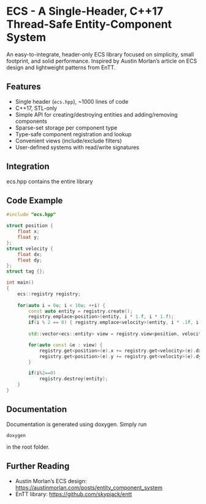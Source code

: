 # ECS - A Single-Header, C++17 Thread-Safe Entity-Component System

An easy-to-integrate, header-only ECS library focused on simplicity, small footprint, and solid performance. Inspired by Austin Morlan’s article on ECS design and lightweight patterns from EnTT.

## Features

- Single header (`ecs.hpp`), ~1000 lines of code  
- C++17, STL-only  
- Simple API for creating/destroying entities and adding/removing components  
- Sparse-set storage per component type  
- Type-safe component registration and lookup  
- Convenient views (include/exclude filters)  
- User-defined systems with read/write signatures  

## Integration

ecs.hpp contains the entire library

## Code Example

```cpp
#include "ecs.hpp"

struct position {
    float x;
    float y;
};
struct velocity {
    float dx;
    float dy;
};
struct tag {};

int main()
{
    ecs::registry registry;
    
    for(auto i = 0u; i < 10u; ++i) {
        const auto entity = registry.create();
        registry.emplace<position>(entity, i * 1.f, i * 1.f);
        if(i % 2 == 0) { registry.emplace<velocity>(entity, i * .1f, i * .1f); }
        
        std::vector<ecs::entity> view = registry.view<position, velocity>(ecs::exclude_t<tag>{});

        for(auto const &e : view) {
            registry.get<position>(e).x += registry.get<velocity>(e).dx;
            registry.get<position>(e).y += registry.get<velocity>(e).dy;
        }

        if(i%2==0)
            registry.destroy(entity);
    }
}
```

## Documentation
Documentation is generated using doxygen. Simply run
```
doxygen
```
in the root folder.

## Further Reading

- Austin Morlan’s ECS design: https://austinmorlan.com/posts/entity_component_system  
- EnTT library: https://github.com/skypjack/entt
